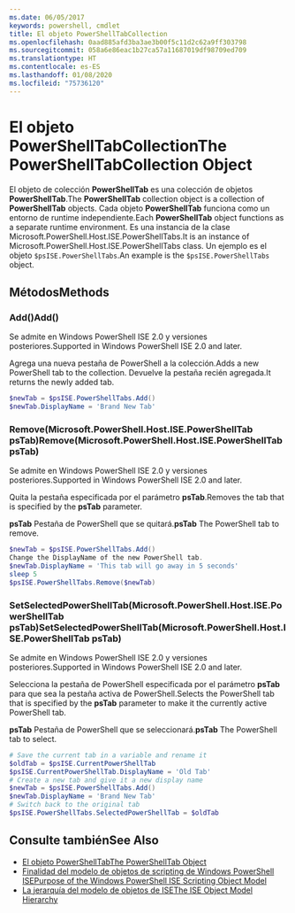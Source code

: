 ```yaml
---
ms.date: 06/05/2017
keywords: powershell, cmdlet
title: El objeto PowerShellTabCollection
ms.openlocfilehash: 0aad885afd3ba3ae3b00f5c11d2c62a9ff303798
ms.sourcegitcommit: 058a6e86eac1b27ca57a11687019df98709ed709
ms.translationtype: HT
ms.contentlocale: es-ES
ms.lasthandoff: 01/08/2020
ms.locfileid: "75736120"
---
```

# <a name="the-powershelltabcollection-object"></a><span data-ttu-id="5f575-103">El objeto PowerShellTabCollection</span><span class="sxs-lookup"><span data-stu-id="5f575-103">The PowerShellTabCollection Object</span></span>

<span data-ttu-id="5f575-104">El objeto de colección **PowerShellTab** es una colección de objetos **PowerShellTab**.</span><span class="sxs-lookup"><span data-stu-id="5f575-104">The **PowerShellTab** collection object is a collection of **PowerShellTab** objects.</span></span> <span data-ttu-id="5f575-105">Cada objeto **PowerShellTab** funciona como un entorno de runtime independiente.</span><span class="sxs-lookup"><span data-stu-id="5f575-105">Each **PowerShellTab** object functions as a separate runtime environment.</span></span> <span data-ttu-id="5f575-106">Es una instancia de la clase Microsoft.PowerShell.Host.ISE.PowerShellTabs.</span><span class="sxs-lookup"><span data-stu-id="5f575-106">It is an instance of Microsoft.PowerShell.Host.ISE.PowerShellTabs class.</span></span> <span data-ttu-id="5f575-107">Un ejemplo es el objeto `$psISE.PowerShellTabs`.</span><span class="sxs-lookup"><span data-stu-id="5f575-107">An example is the `$psISE.PowerShellTabs` object.</span></span>

## <a name="methods"></a><span data-ttu-id="5f575-108">Métodos</span><span class="sxs-lookup"><span data-stu-id="5f575-108">Methods</span></span>

### <a name="add"></a><span data-ttu-id="5f575-109">Add\(\)</span><span class="sxs-lookup"><span data-stu-id="5f575-109">Add\(\)</span></span>

<span data-ttu-id="5f575-110">Se admite en Windows PowerShell ISE 2.0 y versiones posteriores.</span><span class="sxs-lookup"><span data-stu-id="5f575-110">Supported in Windows PowerShell ISE 2.0 and later.</span></span>

<span data-ttu-id="5f575-111">Agrega una nueva pestaña de PowerShell a la colección.</span><span class="sxs-lookup"><span data-stu-id="5f575-111">Adds a new PowerShell tab to the collection.</span></span> <span data-ttu-id="5f575-112">Devuelve la pestaña recién agregada.</span><span class="sxs-lookup"><span data-stu-id="5f575-112">It returns the newly added tab.</span></span>

```powershell
$newTab = $psISE.PowerShellTabs.Add()
$newTab.DisplayName = 'Brand New Tab'
```

### <a name="removemicrosoftpowershellhostisepowershelltab-pstab"></a><span data-ttu-id="5f575-113">Remove\(Microsoft.PowerShell.Host.ISE.PowerShellTab psTab\)</span><span class="sxs-lookup"><span data-stu-id="5f575-113">Remove\(Microsoft.PowerShell.Host.ISE.PowerShellTab psTab\)</span></span>

<span data-ttu-id="5f575-114">Se admite en Windows PowerShell ISE 2.0 y versiones posteriores.</span><span class="sxs-lookup"><span data-stu-id="5f575-114">Supported in Windows PowerShell ISE 2.0 and later.</span></span>

<span data-ttu-id="5f575-115">Quita la pestaña especificada por el parámetro **psTab**.</span><span class="sxs-lookup"><span data-stu-id="5f575-115">Removes the tab that is specified by the **psTab** parameter.</span></span>

<span data-ttu-id="5f575-116">**psTab** Pestaña de PowerShell que se quitará.</span><span class="sxs-lookup"><span data-stu-id="5f575-116">**psTab** The PowerShell tab to remove.</span></span>

```powershell
$newTab = $psISE.PowerShellTabs.Add()
Change the DisplayName of the new PowerShell tab.
$newTab.DisplayName = 'This tab will go away in 5 seconds'
sleep 5
$psISE.PowerShellTabs.Remove($newTab)
```

### <a name="setselectedpowershelltabmicrosoftpowershellhostisepowershelltab-pstab"></a><span data-ttu-id="5f575-117">SetSelectedPowerShellTab\(Microsoft.PowerShell.Host.ISE.PowerShellTab psTab\)</span><span class="sxs-lookup"><span data-stu-id="5f575-117">SetSelectedPowerShellTab\(Microsoft.PowerShell.Host.ISE.PowerShellTab psTab\)</span></span>

<span data-ttu-id="5f575-118">Se admite en Windows PowerShell ISE 2.0 y versiones posteriores.</span><span class="sxs-lookup"><span data-stu-id="5f575-118">Supported in Windows PowerShell ISE 2.0 and later.</span></span>

<span data-ttu-id="5f575-119">Selecciona la pestaña de PowerShell especificada por el parámetro **psTab** para que sea la pestaña activa de PowerShell.</span><span class="sxs-lookup"><span data-stu-id="5f575-119">Selects the PowerShell tab that is specified by the **psTab** parameter to make it the currently active PowerShell tab.</span></span>

<span data-ttu-id="5f575-120">**psTab** Pestaña de PowerShell que se seleccionará.</span><span class="sxs-lookup"><span data-stu-id="5f575-120">**psTab** The PowerShell tab to select.</span></span>

```powershell
# Save the current tab in a variable and rename it
$oldTab = $psISE.CurrentPowerShellTab
$psISE.CurrentPowerShellTab.DisplayName = 'Old Tab'
# Create a new tab and give it a new display name
$newTab = $psISE.PowerShellTabs.Add()
$newTab.DisplayName = 'Brand New Tab'
# Switch back to the original tab
$psISE.PowerShellTabs.SelectedPowerShellTab = $oldTab
```

## <a name="see-also"></a><span data-ttu-id="5f575-121">Consulte también</span><span class="sxs-lookup"><span data-stu-id="5f575-121">See Also</span></span>

- [<span data-ttu-id="5f575-122">El objeto PowerShellTab</span><span class="sxs-lookup"><span data-stu-id="5f575-122">The PowerShellTab Object</span></span>](The-PowerShellTab-Object.md)
- [<span data-ttu-id="5f575-123">Finalidad del modelo de objetos de scripting de Windows PowerShell ISE</span><span class="sxs-lookup"><span data-stu-id="5f575-123">Purpose of the Windows PowerShell ISE Scripting Object Model</span></span>](Purpose-of-the-Windows-PowerShell-ISE-Scripting-Object-Model.md)
- [<span data-ttu-id="5f575-124">La jerarquía del modelo de objetos de ISE</span><span class="sxs-lookup"><span data-stu-id="5f575-124">The ISE Object Model Hierarchy</span></span>](The-ISE-Object-Model-Hierarchy.md)
